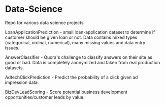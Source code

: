 # Data-Science
Repo for various data science projects

LoanApplicationPrediction -  small loan-application dataset to determine if customer should be given loan or not. Data contains mixed types (categorical, ordinal, numerical), many missing values and data entry issues.

AnswerClassifier - Quora's challenge to classify answers on their site as good or bad. Data is completely anonymized and taken from real production datasets. 

AdtechClickPrediction - Predict the probability of a click given ad impression data.

BizDevLeadScoring - Score potential business development opportunities/customer leads by value.
